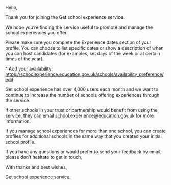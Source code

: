 Hello,

Thank you for joining the Get school experience service.

We hope you’re finding the service useful to promote and manage the school experiences you offer.

Please make sure you complete the Experience dates section of your profile. You can choose to list specific dates or show a description of when you can host candidates (for examples, set days of the week or at certain times of the year).

^ Add your availability: https://schoolexperience.education.gov.uk/schools/availability_preference/edit

Get school experience has over 4,000 users each month and we want to continue to increase the number of schools offering experiences through the service.

If other schools in your trust or partnership would benefit from using the service, they can email school.experience@education.gov.uk for more information.

If you manage school experiences for more than one school, you can create profiles for additional schools in the same way that you created your initial school profile.

If you have any questions or would prefer to send your feedback by email, please don’t hesitate to get in touch,

With thanks and best wishes,

Get school experience service.